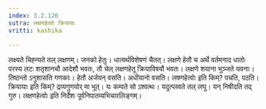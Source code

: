 ```yaml
---
index: 3.2.126
sutra: लक्षणहेत्वोः क्रियायाः
vritti: kashika

---
```

लक्ष्यते चिह्न्यते तल् लक्षणम्। जनको हेतुः। धात्वर्थविशेषणं चैतत्। लक्षणे हेतौ च अर्थे वर्तमनाद धातोः परस्य लटः शतृशानचौ आदेशौ भवतः, तौ चेल् लक्षणहेतू क्रियाविषयौ भवतः। लक्षणे शयाना भुञ्जते यवनाः। तिष्ठन्तो ऽनुशासति गणकाः। हेतौ अर्जयन् वसति। अधीयानो वसति। लषणहेत्वोः इति किम्? पचति, पठति। क्रियायाः इति किम्? द्रव्यगुणयोर् मा भूत्। यः कम्पते सो ऽश्वत्थः। यदुत्प्लवते तल् लघु। यन् निषीदति तद् गुरु। लक्षणहेत्वोः इति निर्देशः पूर्वनिपातव्यभिचारलिङ्गम्।